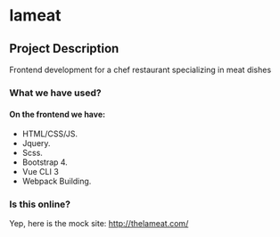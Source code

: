 # lameat

## Project Description

Frontend development for a chef restaurant specializing in meat dishes


### What we have used? 

#### On the frontend we have:
* HTML/CSS/JS.
* Jquery.
* Scss.
* Bootstrap 4.
* Vue CLI 3 
* Webpack Building.


### Is this online?

Yep, here is the mock site: http://thelameat.com/


